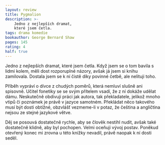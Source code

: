 ```yaml
---
layout: review
title: Pygmalion
description: >- 
    Jedno z nejlepších dramat, 
    které jsem četla.
tags: drama komedie
bookauthor: George Bernard Shaw
pages: 145
rating: 4
half: true
---
```


Jedno z nejlepších dramat, které jsem četla. Když jsem se o tom bavila s lidmi kolem, měli dost rozporuplné názory, avšak já jsem si knihu zamilovala. Dostala jsem se k ní čistě díky povinné četbě, ale nelituji toho.

Příběh vypráví o dívce z chudých poměrů, která nemluví slušně ani spisovně. Učitel fonetiky se se svým přítelem vsadí, že z ní dokáže udělat dámu. Neskutečně obdivuji práci jak autora, tak překladatele, jelikož mnoho vtipů či poznámek je právě v jazyce samotném. Překládat něco takového musí být dosti obtížné, obzvlášť vezmeme-li v potaz, že čeština a angličtina nejsou ze stejné jazykové větve.
 
Děj se posouvá dostatečně rychle, aby se člověk nestihl nudit, avšak také dostatečně klidně, aby byl pochopen. Velmi oceňuji vývoj postav. Poněkud otevřený konec mi zrovna u této knížky nevadil, právě naopak k ní dosti seděl.
